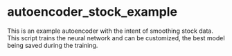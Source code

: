 # autoencoder_stock_example

This is an example autoencoder with the intent of smoothing stock data. This script trains the neural network and can be customized, the best model being saved during the training.
